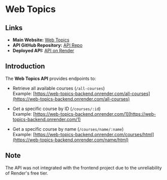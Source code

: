 # Web Topics

## Links

- **Main Website:** [Web Topics](https://sd-0924.github.io/anas-alardah-project1)  
- **API GitHub Repository:** [API Repo](https://github.com/Anas-M-Ardah/Web-Topics-Backend/tree/master)  
- **Deployed API:** [API on Render](https://web-topics-backend.onrender.com)

## Introduction

The **Web Topics API** provides endpoints to:

- Retrieve all available courses (`/all-courses`)  
  Example: [https://web-topics-backend.onrender.com/all-courses](https://web-topics-backend.onrender.com/all-courses)

- Get a specific course by ID (`/courses/:id`)  
  Example: [https://web-topics-backend.onrender.com/1](https://web-topics-backend.onrender.com/1)

- Get a specific course by name (`/courses/name/:name`)  
  Example: [https://web-topics-backend.onrender.com/courses/html](https://web-topics-backend.onrender.com/name/html)

## Note
The API was not integrated with the frontend project due to the unreliability of Render's free tier.
